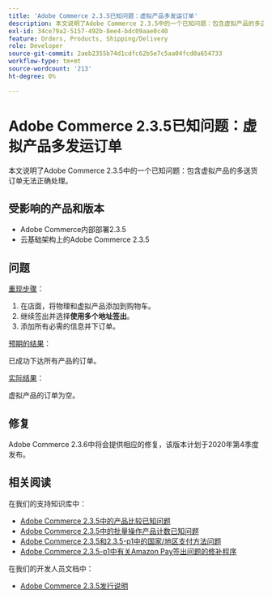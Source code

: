 ```yaml
---
title: 'Adobe Commerce 2.3.5已知问题：虚拟产品多发运订单'
description: 本文说明了Adobe Commerce 2.3.5中的一个已知问题：包含虚拟产品的多送货订单无法正确处理。
exl-id: 34ce79a2-5157-492b-8ee4-bdc09aae0c40
feature: Orders, Products, Shipping/Delivery
role: Developer
source-git-commit: 2aeb2355b74d1cdfc62b5e7c5aa04fcd0a654733
workflow-type: tm+mt
source-wordcount: '213'
ht-degree: 0%

---
```


# Adobe Commerce 2.3.5已知问题：虚拟产品多发运订单

本文说明了Adobe Commerce 2.3.5中的一个已知问题：包含虚拟产品的多送货订单无法正确处理。

## 受影响的产品和版本

* Adobe Commerce内部部署2.3.5
* 云基础架构上的Adobe Commerce 2.3.5

## 问题

<u>重现步骤</u>：

1. 在店面，将物理和虚拟产品添加到购物车。
1. 继续签出并选择&#x200B;**使用多个地址签出**。
1. 添加所有必需的信息并下订单。

<u>预期的结果</u>：

已成功下达所有产品的订单。

<u>实际结果</u>：

虚拟产品的订单为空。

## 修复

Adobe Commerce 2.3.6中将会提供相应的修复，该版本计划于2020年第4季度发布。

## 相关阅读

在我们的支持知识库中：

* [Adobe Commerce 2.3.5中的产品比较已知问题](/help/troubleshooting/storefront/product-comparison-known-issue-in-magento-2-3-5.md)
* [Adobe Commerce 2.3.5中的批量操作产品计数已知问题](/help/troubleshooting/miscellaneous/bulk-action-product-count-known-issue-in-magento-2-3-5.md)
* [Adobe Commerce 2.3.5和2.3.5-p1中的国家/地区支付方法问题](/help/troubleshooting/known-issues-patches-attached/magento-2-3-5-2-3-5-p1-patch-country-payment-issue.md)
* [Adobe Commerce 2.3.5-p1中有关Amazon Pay签出问题的修补程序](/help/troubleshooting/payments/patch-for-amazon-pay-checkout-issue-in-magento-2-3-5-p1.md)

在我们的开发人员文档中：

* [Adobe Commerce 2.3.5发行说明](https://commerce-docs.github.io/devdocs-archive/2.3/guides/v2.3/release-notes/release-notes-2-3-5-commerce.html#known-issues)
